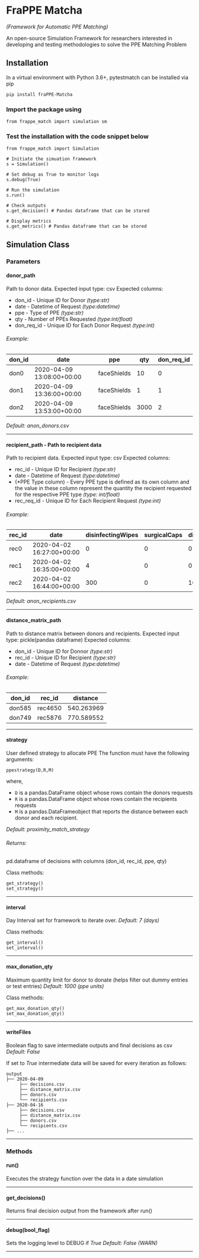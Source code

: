 
# FraPPE Matcha
_(Framework for Automatic PPE Matching)_

An open-source Simulation Framework for researchers interested in developing and testing methodologies  to  solve  the  PPE  Matching  Problem

## Installation
In a virtual environment with Python 3.6+, pytestmatch can be installed via pip

    pip install fraPPE-Matcha

### Import the package using

    from frappe_match import simulation sm

### Test the installation with the code snippet below

    from frappe_match import Simulation

	# Initiate the simuation framework
    s = Simulation()

    # Set debug as True to monitor logs
    s.debug(True)

    # Run the simulation
    s.run()

	# Check outputs
	s.get_decision() # Pandas dataframe that can be stored

	# Display metrics
	s.get_metrics() # Pandas dataframe that can be stored


## Simulation Class
### Parameters
#### donor_path
Path to donor data.
Expected input type: csv
Expected columns:
- don_id - Unique ID for Donor *(type:str)*
- date - Datetime of Request *(type:datetime)*
- ppe - Type of PPE *(type:str)*
- qty - Number of PPEs Requested *(type:int/float)*
- don_req_id - Unique ID for Each Donor Request *(type:int)*

###### Example:
 don_id|date|ppe|qty|don_req_id
 |--|--|--|--|--|
don0|2020-04-09 13:08:00+00:00|faceShields|10|0
don1|2020-04-09 13:36:00+00:00|faceShields|1|1
don2|2020-04-09 13:53:00+00:00|faceShields|3000|2

*Default: anon_donors.csv*

---
#### recipient_path - Path to recipient data
Path to recipient data.
Expected input type: csv
Expected columns:
- rec_id - Unique ID for Recipient *(type:str)*
- date - Datetime of Request *(type:datetime)*
- (*PPE Type column) - Every PPE type is defined as its own column and the value in these column represent the quantity the recipient requested for the respective PPE type *(type: int/float)*
- rec_req_id - Unique ID for Each Recipient Request *(type:int)*


###### Example:
rec_id|date|disinfectingWipes|surgicalCaps|disposableBooties|respirators|handmadeMasks|nitrileGloves|coveralls|handSanitizer|safetyGlasses|bodyBags|gowns|faceShields|safetyGoggles|thermometers|surgicalMasks|paprShield|babyMonitors|rec_req_id
--|--|--|--|--|--|--|--|--|--|--|--|--|--|--|--|--|--|--|--
rec0|2020-04-02 16:27:00+00:00|0|0|0|10000.0|0|10000|0|0|0|0|1000|5000|0|0|0|0|0|0
rec1|2020-04-02 16:35:00+00:00|4|0|0|9.0|9|5|0|4|0|0|9|9|0|0|0|0|0|1
rec2|2020-04-02 16:44:00+00:00|300|0|100|5.0|0|0|0|25|0|0|100|10|0|20|0|0|0|2

*Default: anon_recipients.csv*

---
#### distance_matrix_path
Path to distance matrix between donors and recipients.
Expected input type: pickle(pandas dataframe)
Expected columns:
- don_id - Unique ID for Donnor *(type:str)*
- rec_id - Unique ID for Recipient *(type:str)*
- date - Datetime of Request *(type:datetime)*

###### Example:
don_id|rec_id|distance
--|--|--
don585|rec4650|540.263969
don749 |rec5876|770.589552

---
#### strategy
User defined strategy to allocate PPE
The function must have the following arguments:

    ppestrategy(D,R,M)

where,

 - `D` is a pandas.DataFrame object whose rows contain the donors requests
- `R` is a pandas.DataFrame object whose rows contain the
   recipients requests
- `M` is a pandas.DataFrameobject that reports
   the distance between each donor and each recipient.

*Default: proximity_match_strategy*

###### Returns:
pd.dataframe of decisions with columns (don_id, rec_id, ppe, qty)

Class methods:

    get_strategy()
    set_strategy()

---
#### interval
Day Interval set for framework to iterate over.
*Default: 7 (days)*

Class methods:

    get_interval()
    set_interval()

---
#### max_donation_qty
Maximum quantity limit for donor to donate (helps filter out dummy entries or test entries)
*Default: 1000 (ppe units)*

Class methods:

    get_max_donation_qty()
    set_max_donation_qty()

---
#### writeFiles
Boolean flag to save intermediate outputs and final decisions as csv
*Default: False*

If set to *True* intermediate data will be saved for every iteration as follows:
```
output
├── 2020-04-09
	 ├── decisions.csv
	 ├── distance_matrix.csv
	 ├── donors.csv
	 └── recipients.csv
├── 2020-04-16
	 ├── decisions.csv
	 ├── distance_matrix.csv
	 ├── donors.csv
	 └── recipients.csv
├── ...
```

---

### Methods

#### run()
Executes the strategy function over the data in a date simulation

---
#### get_decisions()
Returns final decision output from the framework after run()

---
#### debug(bool_flag)
Sets the logging level to DEBUG if *True*
*Default: False (WARN)*

---
